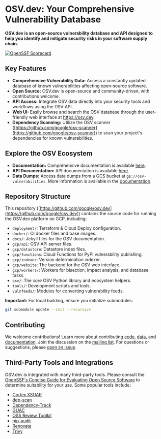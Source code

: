 # OSV.dev: Your Comprehensive Vulnerability Database

**OSV.dev is an open-source vulnerability database and API designed to help you identify and mitigate security risks in your software supply chain.**

[![OpenSSF Scorecard](https://api.securityscorecards.dev/projects/github.com/google/osv.dev/badge)](https://scorecard.dev/viewer/?uri=github.com/google/osv.dev)

## Key Features

*   **Comprehensive Vulnerability Data:** Access a constantly updated database of known vulnerabilities affecting open-source software.
*   **Open Source:**  OSV.dev is open-source and community-driven, with contributions welcome.
*   **API Access:**  Integrate OSV data directly into your security tools and workflows using the OSV API.
*   **Web UI:** Easily browse and search the OSV database through the user-friendly web interface at <https://osv.dev>.
*   **Dependency Scanning:**  Utilize the OSV scanner ([https://github.com/google/osv-scanner](https://github.com/google/osv-scanner)) to scan your project's dependencies for known vulnerabilities.

## Explore the OSV Ecosystem

*   **Documentation:** Comprehensive documentation is available [here](https://google.github.io/osv.dev).
*   **API Documentation:**  API documentation is available [here](https://google.github.io/osv.dev/api/).
*   **Data Dumps:** Access data dumps from a GCS bucket at `gs://osv-vulnerabilities`. More information is available in the [documentation](https://google.github.io/osv.dev/data/#data-dumps).

## Repository Structure

This repository ([https://github.com/google/osv.dev](https://github.com/google/osv.dev)) contains the source code for running the OSV.dev platform on GCP, including:

*   `deployment/`:  Terraform & Cloud Deploy configuration.
*   `docker/`:  CI docker files and base images.
*   `docs/`:  Jekyll files for the OSV documentation.
*   `gcp/api`:  OSV API server files.
*   `gcp/datastore`:  Datastore index files.
*   `gcp/functions`:  Cloud Functions for PyPI vulnerability publishing.
*   `gcp/indexer`:  Version determination indexer.
*   `gcp/website`:  The backend for the OSV web interface.
*   `gcp/workers/`:  Workers for bisection, impact analysis, and database tasks.
*   `osv/`:  The core OSV Python library and ecosystem helpers.
*   `tools/`:  Development scripts and tools.
*   `vulnfeeds/`:  Modules for converting vulnerability feeds.

**Important:** For local building, ensure you initialize submodules:
```bash
git submodule update --init --recursive
```

## Contributing

We welcome contributions! Learn more about contributing [code](CONTRIBUTING.md#contributing-code), [data](CONTRIBUTING.md#contributing-data), and [documentation](CONTRIBUTING.md#contributing-documentation).  Join the discussion on the [mailing list](https://groups.google.com/g/osv-discuss).  For questions or suggestions, please [open an issue](https://github.com/google/osv.dev/issues).

## Third-Party Tools and Integrations

OSV.dev is integrated with many third-party tools. Please consult the [OpenSSF's Concise Guide for Evaluating Open Source Software](https://best.openssf.org/Concise-Guide-for-Evaluating-Open-Source-Software) to determine suitability for your use. Some popular tools include:

*   [Cortex XSOAR](https://github.com/demisto/content)
*   [dep-scan](https://github.com/AppThreat/dep-scan)
*   [Dependency-Track](https://github.com/DependencyTrack/dependency-track)
*   [GUAC](https://github.com/guacsec/guac)
*   [OSS Review Toolkit](https://github.com/oss-review-toolkit/ort)
*   [pip-audit](https://github.com/pypa/pip-audit)
*   [Renovate](https://github.com/renovatebot/renovate)
*   [Trivy](https://github.com/aquasecurity/trivy)
